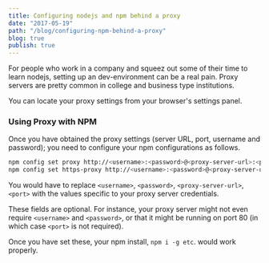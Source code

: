 ```yaml
---
title: Configuring nodejs and npm behind a proxy
date: "2017-05-19"
path: "/blog/configuring-npm-behind-a-proxy"
blog: true
publish: true
---
```


For people who work in a company and squeez out some of their time to learn nodejs, setting up an dev-environment can be a real pain. Proxy servers are pretty  common in college and business type institutions.

You can locate your proxy settings from your browser's settings panel.

### Using Proxy with NPM

Once you have obtained the proxy settings (server URL, port, username and password); you need to configure your npm configurations as follows.


``` bash
npm config set proxy http://<username>:<password>@<proxy-server-url>:<port>
npm config set https-proxy http://<username>:<password>@<proxy-server-url>:<port>
```
You would have to replace `<username>`, `<password>`, `<proxy-server-url>`, `<port>` with the values specific to your proxy server credentials.

These fields are optional. For instance, your proxy server might not even require `<username>` and `<password>`, or that it might be running on port 80 (in which case `<port>` is not required).

Once you have set these, your npm install, `npm i -g etc`. would work properly.
